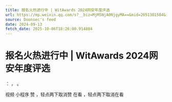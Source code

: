 ```yaml
---
title: 报名火热进行中 | WitAwards 2024网安年度评选
url: https://mp.weixin.qq.com/s?__biz=MjM5NjA0NjgyMA==&mid=2651301584&idx=2&sn=ba2a7182dcb9b48aecbc16e32605b280
source: Doonsec's feed
date: 2024-09-13
fetch_date: 2025-10-06T18:26:00.914884
---
```


# 报名火热进行中 | WitAwards 2024网安年度评选

：
，
。

视频
小程序
赞
，轻点两下取消赞
在看
，轻点两下取消在看